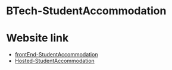 # BTech-StudentAccommodation

# Website link
- [frontEnd-StudentAccommodation](https://mbharti321.github.io/BTech-StudentAccommodation/)
- [Hosted-StudentAccommodation](https://mbharti321.github.io/BTech-StudentAccommodation/)
